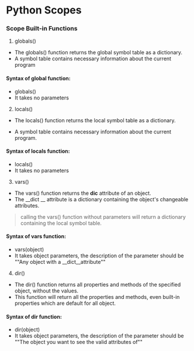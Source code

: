 # Python Scopes

### Scope Built-in Functions

1. globals()
- The globals() function returns the global symbol table as a dictionary.
- A symbol table contains necessary information about the current program

#### Syntax of global function: 
 - globals()
 - It takes no parameters

2. locals()
- The locals() function returns the local symbol table as a dictionary.

- A symbol table contains necessary information about the current program.

#### Syntax of locals function: 
 - locals()
 - It takes no parameters



3. vars()
- The vars() function returns the __dic__ attribute of an object.
- The __dict __ attribute is a dictionary containing the object's changeable attributes.
>  calling the vars() function without parameters will return a dictionary containing the local symbol table.

#### Syntax of vars function: 
 - vars(object)
 - It takes object parameters, the description of the parameter should be ""Any object with a __dict__attribute""


4. dir()
- The dir() function returns all properties and methods of the specified object, without the values.
- This function will return all the properties and methods, even built-in properties which are default for all object.

#### Syntax of dir function: 
 - dir(object)
 - It takes object parameters, the description of the parameter should be ""The object you want to see the valid attributes of""

